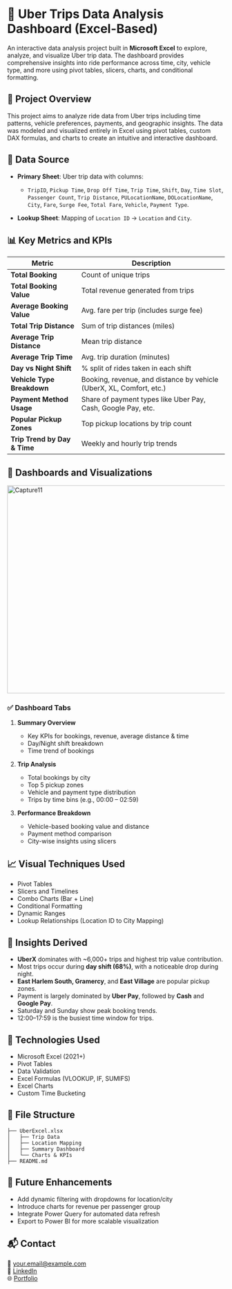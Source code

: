 # 🚖 Uber Trips Data Analysis Dashboard (Excel-Based)

An interactive data analysis project built in **Microsoft Excel** to explore, analyze, and visualize Uber trip data. The dashboard provides comprehensive insights into ride performance across time, city, vehicle type, and more using pivot tables, slicers, charts, and conditional formatting.



## 📌 Project Overview

This project aims to analyze ride data from Uber trips including time patterns, vehicle preferences, payments, and geographic insights. The data was modeled and visualized entirely in Excel using pivot tables, custom DAX formulas, and charts to create an intuitive and interactive dashboard.



## 🧾 Data Source

- **Primary Sheet**: Uber trip data with columns:
  - `TripID`, `Pickup Time`, `Drop Off Time`, `Trip Time`, `Shift`, `Day`, `Time Slot`, `Passenger Count`, `Trip Distance`, `PULocationName`, `DOLocationName`, `City`, `Fare`, `Surge Fee`, `Total Fare`, `Vehicle`, `Payment Type`.

- **Lookup Sheet**: Mapping of `Location ID` → `Location` and `City`.



## 📊 Key Metrics and KPIs

| Metric | Description |
|--------|-------------|
| **Total Booking** | Count of unique trips |
| **Total Booking Value** | Total revenue generated from trips |
| **Average Booking Value** | Avg. fare per trip (includes surge fee) |
| **Total Trip Distance** | Sum of trip distances (miles) |
| **Average Trip Distance** | Mean trip distance |
| **Average Trip Time** | Avg. trip duration (minutes) |
| **Day vs Night Shift** | % split of rides taken in each shift |
| **Vehicle Type Breakdown** | Booking, revenue, and distance by vehicle (UberX, XL, Comfort, etc.) |
| **Payment Method Usage** | Share of payment types like Uber Pay, Cash, Google Pay, etc. |
| **Popular Pickup Zones** | Top pickup locations by trip count |
| **Trip Trend by Day & Time** | Weekly and hourly trip trends |


## 📌 Dashboards and Visualizations
<img width="913" height="481" alt="Capture11" src="https://github.com/user-attachments/assets/71a3bac1-5dcc-4193-b361-a83eea170b8b" />


### ✅ Dashboard Tabs

1. **Summary Overview**
   - Key KPIs for bookings, revenue, average distance & time
   - Day/Night shift breakdown
   - Time trend of bookings

2. **Trip Analysis**
   - Total bookings by city
   - Top 5 pickup zones
   - Vehicle and payment type distribution
   - Trips by time bins (e.g., 00:00 – 02:59)

3. **Performance Breakdown**
   - Vehicle-based booking value and distance
   - Payment method comparison
   - City-wise insights using slicers



## 📈 Visual Techniques Used

- Pivot Tables
- Slicers and Timelines
- Combo Charts (Bar + Line)
- Conditional Formatting
- Dynamic Ranges
- Lookup Relationships (Location ID to City Mapping)



## 🧠 Insights Derived

- **UberX** dominates with ~6,000+ trips and highest trip value contribution.
- Most trips occur during **day shift (68%)**, with a noticeable drop during night.
- **East Harlem South, Gramercy**, and **East Village** are popular pickup zones.
- Payment is largely dominated by **Uber Pay**, followed by **Cash** and **Google Pay**.
- Saturday and Sunday show peak booking trends.
- 12:00–17:59 is the busiest time window for trips.


## 🚀 Technologies Used

- Microsoft Excel (2021+)
- Pivot Tables
- Data Validation
- Excel Formulas (VLOOKUP, IF, SUMIFS)
- Excel Charts
- Custom Time Bucketing



## 📁 File Structure

```
├── UberExcel.xlsx
│   ├── Trip Data
│   ├── Location Mapping
│   ├── Summary Dashboard
│   └── Charts & KPIs
├── README.md
```



## 🧩 Future Enhancements

- Add dynamic filtering with dropdowns for location/city
- Introduce charts for revenue per passenger group
- Integrate Power Query for automated data refresh
- Export to Power BI for more scalable visualization



## 📬 Contact

📧 your.email@example.com  
🔗 [LinkedIn](https://linkedin.com/in/yourprofile)  
🌐 [Portfolio](https://yourportfolio.com)

